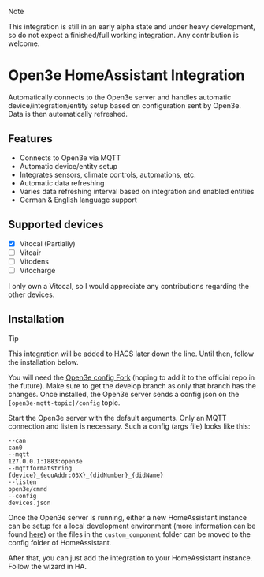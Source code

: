 > [!NOTE] 
> This integration is still in an early alpha state and under heavy development, so do not expect a finished/full working integration. Any contribution is welcome.

# Open3e HomeAssistant Integration

Automatically connects to the Open3e server and handles automatic device/integration/entity setup based on configuration
sent by Open3e. Data is then automatically refreshed.

## Features

- Connects to Open3e via MQTT
- Automatic device/entity setup
- Integrates sensors, climate controls, automations, etc.
- Automatic data refreshing
- Varies data refreshing interval based on integration and enabled entities
- German & English language support

## Supported devices

- [x] Vitocal (Partially)
- [ ] Vitoair
- [ ] Vitodens
- [ ] Vitocharge

I only own a Vitocal, so I would appreciate any contributions regarding the other devices.

## Installation

> [!TIP]
> This integration will be added to HACS later down the line. Until then, follow the installation below.

You will need the [Open3e config Fork](https://github.com/MojoOli/open3e-config/tree/develop) (hoping to add it to the
official repo in the future). Make sure to get the develop branch as only that branch has the changes. Once installed,
the Open3e server sends a config json on the `[open3e-mqtt-topic]/config` topic.

Start the Open3e server with the default arguments. Only an MQTT connection and listen is necessary. Such a config (args file) looks like this:
```
--can
can0
--mqtt
127.0.0.1:1883:open3e
--mqttformatstring
{device}_{ecuAddr:03X}_{didNumber}_{didName}
--listen
open3e/cmnd
--config
devices.json
```

Once the Open3e server is running, either a new HomeAssistant instance can be setup for a local
development environment (more information can be
found [here](https://github.com/ludeeus/integration_blueprint?tab=readme-ov-file#how)) or the files in the
`custom_component` folder can be moved to the config folder of HomeAssistant.

After that, you can just add the integration to your HomeAssistant instance. Follow the wizard in HA.
